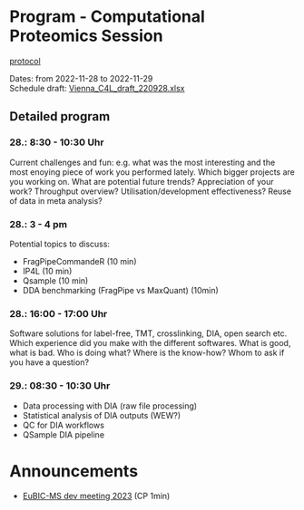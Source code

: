 # Program - Computational Proteomics Session

[protocol](https://docs.google.com/document/d/11m8w-pvXSp4OVztNeJO-vuDV7JKIZmGK-5XpAq0TnaQ/edit?usp=sharing)

Dates: from 2022-11-28 to 2022-11-29<br>
Schedule draft: [Vienna_C4L_draft_220928.xlsx](https://github.com/coreforlife/meetings/files/9731497/Vienna_C4L_draft_220928.xlsx)

## Detailed program

### 28.: 8:30 - 10:30 Uhr

Current challenges and fun: e.g. what was the most interesting and the most enoying piece of work you performed lately. Which bigger projects are you working on.
What are potential future trends?
Appreciation of your work?
Throughput overview?
Utilisation/development effectiveness?
Reuse of data in meta analysis?

### 28.: 3 - 4 pm

Potential topics to discuss:
- FragPipeCommandeR (10 min)
- IP4L (10 min)
- Qsample (10 min)
- DDA benchmarking (FragPipe vs MaxQuant) (10min)

### 28.: 16:00 - 17:00 Uhr

Software solutions for label-free, TMT, crosslinking, DIA, open search etc. 
Which experience did you make with the different softwares. What is good, what is bad. 
Who is doing what? Where is the know-how? Whom to ask if you have a question?

### 29.: 08:30 - 10:30 Uhr

- Data processing with DIA (raw file processing)
- Statistical analysis of DIA outputs (WEW?)
- QC for DIA workflows
- QSample DIA pipeline


# Announcements

* [EuBIC-MS dev meeting 2023](https://eubic-ms.org/events/2023-developers-meeting/) (CP 1min)
